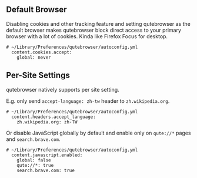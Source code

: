 ## Default Browser

Disabling cookies and other tracking feature and setting qutebrowser as the
default browser makes qutebrowser block direct access to your primary browser
with a lot of cookies. Kinda like Firefox Focus for desktop.

```
# ~/Library/Preferences/qutebrowser/autoconfig.yml
  content.cookies.accept:
    global: never
```

## Per-Site Settings

qutebrowser natively supports per site setting.

E.g. only send `accept-language: zh-tw` header to `zh.wikipedia.org`.

```
# ~/Library/Preferences/qutebrowser/autoconfig.yml
  content.headers.accept_language:
    zh.wikipedia.org: zh-TW
```

Or disable JavaScript globally by default and enable only on `qute://*` pages
and `search.brave.com`.

```
# ~/Library/Preferences/qutebrowser/autoconfig.yml
  content.javascript.enabled:
    global: false
    qute://*: true
    search.brave.com: true
```
